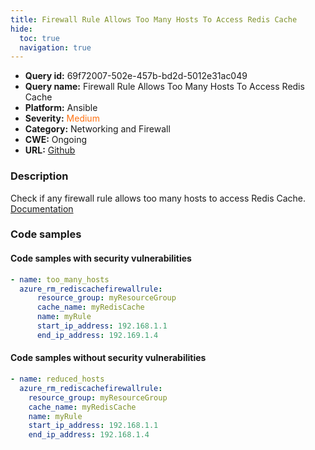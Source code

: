 ```yaml
---
title: Firewall Rule Allows Too Many Hosts To Access Redis Cache
hide:
  toc: true
  navigation: true
---
```


<style>
  .highlight .hll {
    background-color: #ff171742;
  }
  .md-content {
    max-width: 1100px;
    margin: 0 auto;
  }
</style>

-   **Query id:** 69f72007-502e-457b-bd2d-5012e31ac049
-   **Query name:** Firewall Rule Allows Too Many Hosts To Access Redis Cache
-   **Platform:** Ansible
-   **Severity:** <span style="color:#ff7213">Medium</span>
-   **Category:** Networking and Firewall
-   **CWE:** Ongoing
-   **URL:** [Github](https://github.com/Checkmarx/kics/tree/master/assets/queries/ansible/azure/firewall_rule_allows_too_many_hosts_to_access_redis_cache)

### Description
Check if any firewall rule allows too many hosts to access Redis Cache.<br>
[Documentation](https://docs.ansible.com/ansible/latest/collections/azure/azcollection/azure_rm_rediscachefirewallrule_module.html)

### Code samples
#### Code samples with security vulnerabilities
```yaml title="Positive test num. 1 - yaml file" hl_lines="6"
- name: too_many_hosts
  azure_rm_rediscachefirewallrule:
      resource_group: myResourceGroup
      cache_name: myRedisCache
      name: myRule
      start_ip_address: 192.168.1.1
      end_ip_address: 192.169.1.4

```


#### Code samples without security vulnerabilities
```yaml title="Negative test num. 1 - yaml file"
- name: reduced_hosts
  azure_rm_rediscachefirewallrule:
    resource_group: myResourceGroup
    cache_name: myRedisCache
    name: myRule
    start_ip_address: 192.168.1.1
    end_ip_address: 192.168.1.4

```
